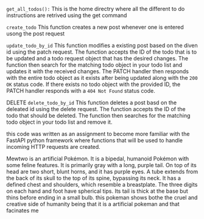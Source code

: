 `get_all_todos():`
This is the home directry where all the different to do instructions are retrived using the get command


`create_todo`
This function creates a new post whenever one is entered usong the post request

`update_todo_by_id`
This function modifies a existing post based on the diven id using the patch request. The function accepts the ID of the todo that is to be updated and a todo request object that has the desired changes. The function then search for the matching todo object in your todo list and updates it with the received changes. The PATCH handler then responds with the entire todo object as it exists after being updated along with the `200 OK` status code. If there exists no todo object with the provided ID, the PATCH handler responds with a `404 Not Found` status code.

DELETE
`delete_todo_by_id`
This function deletes a post basd on the deleated id using the delete request. The function accepts the ID of the todo that should be deleted. The function then searches for the matching todo object in your todo list and remove it.



this code was written as an assignment to become more familiar with the FastAPI python framework where functions that will be used to handle incoming HTTP requests are created.

Mewtwo is an artificial Pokémon. It is a bipedal, humanoid Pokémon with some feline features. It is primarily gray with a long, purple tail. On top of its head are two short, blunt horns, and it has purple eyes. A tube extends from the back of its skull to the top of its spine, bypassing its neck. It has a defined chest and shoulders, which resemble a breastplate. The three digits on each hand and foot have spherical tips. Its tail is thick at the base but thins before ending in a small bulb. this pokeman shows bothe the cruel and creative side of humanity being that it is a artificial pokeman and that facinates me 